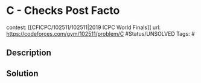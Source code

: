 # C - Checks Post Facto

contest: [[CFICPC/102511/102511|2019 ICPC World Finals]]
url: https://codeforces.com/gym/102511/problem/C
#Status/UNSOLVED
Tags: #

## Description

## Solution

